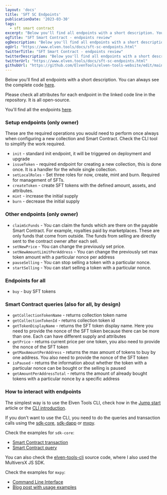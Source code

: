 ```yaml
---
layout: 'docs'
title: 'SFT SC Endpoints'
publicationDate: '2023-03-30'
tags:
  - sft smart contract
excerpt: "Below you'll find all endpoints with a short description. You can always see the complete code."
ogTitle: "SFT Smart Contract - endpoints review"
ogDescription: "Below you'll find all endpoints with a short description. You can always see the complete code."
ogUrl: "https://www.elven.tools/docs/sft-sc-endpoints.html"
twitterTitle: "SFT Smart Contract - endpoints review"
twitterDescription: "Below you'll find all endpoints with a short description. You can always see the complete code."
twitterUrl: "https://www.elven.tools/docs/sft-sc-endpoints.html"
githubUrl: "https://github.com/ElvenTools/elven-tools-website/edit/main/src/docs/sft-sc-endpoints.md"
---
```


Below you'll find all endpoints with a short description. You can always see the complete code [here](https://github.com/ElvenTools/elven-tools-sft-minter-sc).

Please check all attributes for each endpoint in the linked code line in the repository. It is all open-source.

You'll find all the endpoints [here](https://github.com/ElvenTools/elven-tools-sft-minter-sc/tree/main/src).

### Setup endpoints (only owner)

These are the required operations you would need to perform once always when configuring a new collection and Smart Contract. Check the CLI tool to simplify the work required.

- `init` - standard init endpoint, it will be triggered on deployment and upgrade
- `issueToken` - required endpoint for creating a new collection, this is done once. It is a handler for the whole single collection.
- `setLocalRoles` - Set three roles for now, create, mint and burn. Required for management of SFTs.
- `createToken` - create SFT tokens with the defined amount, assets, and attributes.
- `mint` - increase the initial supply
- `burn` - decrease the initial supply

### Other endpoints (only owner)

- `claimScFunds` - You can claim the funds which are there on the payable Smart Contract. For example, royalties paid by marketplaces. These are only funds that come from outside. The funds from selling are directly sent to the contract owner after each sell.
- `setNewPrice` - You can change the previously set price.
- `setNewAmountLimitPerAddress` - You can change the previously set max token amount with a particular nonce per address
- `pauseSelling` - You can stop selling a token with a particular nonce.
- `startSelling` - You can start selling a token with a particular nonce.

### Endpoints for all

- `buy` - buy SFT tokens

### Smart Contract queries (also for all, by design)

- `getCollectionTokenName` - returns collection token name
- `getCollectionTokenId` - returns collection token id
- `getTokenDisplayName` - returns the SFT token display name. Here you need to provide the nonce of the SFT token because there can be more than one. Each can have different supply and attributes
- `getPrice` - returns current price per one token, you also need to provide the nonce of the SFT token
- `getMaxAmountPerAddress` - returns the max amount of tokens to buy by one address. You also need to provide the nonce of the SFT token
- `isPaused` - returns the information about whether the token with a particular nonce can be bought or the selling is paused
- `getAmountPerAddressTotal` - returns the amount of already bought tokens with a particular nonce by a specific address

### How to interact with endpoints

The simplest way is to use the Elven Tools CLI, check how in the [Jump start](/docs/jump-start.html) article or the [CLI introduction](/docs/cli-introduction.html).

If you don't want to use the CLI, you need to do the queries and transaction calls using the [sdk-core](https://github.com/multiversx/mx-sdk-js-core), [sdk-dapp](https://github.com/multiversx/mx-sdk-dapp) or [mxpy](https://github.com/multiversx/mx-sdk-py-cli/blob/main/CLI.md).

Check the examples for `sdk-core`:

- [Smart Contract transaction](https://docs.multiversx.com/sdk-and-tools/sdk-js/sdk-js-cookbook#contract-interactions) 
- [Smart Contract query](https://docs.multiversx.com/sdk-and-tools/sdk-js/sdk-js-cookbook#contract-queries)

You can also check the [elven-tools-cli](https://github.com/ElvenTools/elven-tools-cli) source code, where I also used the MultiversX JS SDK.

Check the examples for `mxpy`:

- [Command Line Interface](https://github.com/multiversx/mx-sdk-py-cli/blob/main/CLI.md) 
- [Blog post with usage examples](https://www.julian.io/articles/multiversx-smart-contracts.html)
